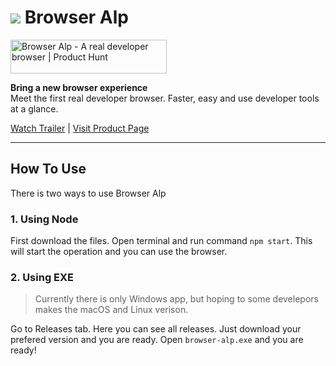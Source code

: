 # ![](https://arduinoturkbatu.github.io/browseralp-website/assets/logoFull.png) Browser Alp

<a href="https://www.producthunt.com/posts/browser-alp?utm_source=badge-featured&utm_medium=badge&utm_souce=badge-browser&#0045;alp" target="_blank"><img src="https://api.producthunt.com/widgets/embed-image/v1/featured.svg?post_id=385815&theme=neutral" alt="Browser&#0032;Alp - A&#0032;real&#0032;developer&#0032;browser | Product Hunt" style="width: 250px; height: 54px;" width="250" height="54" /></a>

**Bring a new browser experience**<br/>
Meet the first real developer browser. Faster, easy and use developer tools at a glance.

[Watch Trailer](https://github.com/arduinoturkbatu/browseralp-website/raw/main/assets/trailer.mp4) | 
[Visit Product Page](https://arduinoturkbatu.github.io/browseralp-website)

----

## How To Use
There is two ways to use Browser Alp

### 1. Using Node
First download the files. Open terminal and run command `npm start`. This will start the operation and you can use the browser.

### 2. Using EXE
> Currently there is only Windows app, but hoping to some develepors makes the macOS and Linux verison. 

Go to Releases tab. Here you can see all releases. Just download your prefered version and you are ready. Open `browser-alp.exe` and you are ready!
